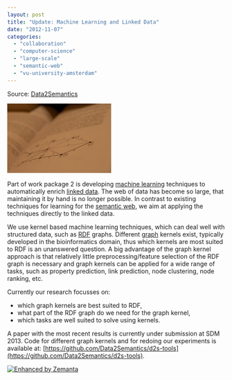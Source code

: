 ```yaml
---
layout: post
title: "Update: Machine Learning and Linked Data"
date: "2012-11-07"
categories: 
  - "collaboration"
  - "computer-science"
  - "large-scale"
  - "semantic-web"
  - "vu-university-amsterdam"
---
```


Source: [Data2Semantics](http://www.data2semantics.org/feed/)

[![Mathematics](images/5748830377_bb6a9070ec_m.jpg)](http://www.flickr.com/photos/59619742@N00/5748830377)

Part of work package 2 is developing [machine learning](http://en.wikipedia.org/wiki/Machine_learning "Machine learning") techniques to automatically enrich [linked data](http://en.wikipedia.org/wiki/Linked_Data "Linked Data"). The web of data has become so large, that maintaining it by hand is no longer possible. In contrast to existing techniques for learning for the [semantic web](http://en.wikipedia.org/wiki/Semantic_Web "Semantic Web"), we aim at applying the techniques directly to the linked data.

We use kernel based machine learning techniques, which can deal well with structured data, such as [RDF](http://en.wikipedia.org/wiki/Resource_Description_Framework "Resource Description Framework") graphs. Different [graph](http://en.wikipedia.org/wiki/Graph_%28mathematics%29 "Graph (mathematics)") kernels exist, typically developed in the bioinformatics domain, thus which kernels are most suited to RDF is an unanswered question. A big advantage of the graph kernel approach is that relatively little preprocessing/feature selection of the RDF graph is necessary and graph kernels can be applied for a wide range of tasks, such as property prediction, link prediction, node clustering, node ranking, etc.

Currently our research focusses on:

- which graph kernels are best suited to RDF,
- what part of the RDF graph do we need for the graph kernel,
- which tasks are well suited to solve using kernels.

A paper with the most recent results is currently under submission at SDM 2013. Code for different graph kernels and for redoing our experiments is available at: [https://github.com/Data2Semantics/d2s-tools](https://github.com/Data2Semantics/d2s-tools).

[![Enhanced by Zemanta](http://img.zemanta.com/zemified_e.png?x-id=2bf7bb0b-ee53-4383-8359-1b8e380b783e)](http://www.zemanta.com/?px "Enhanced by Zemanta")
